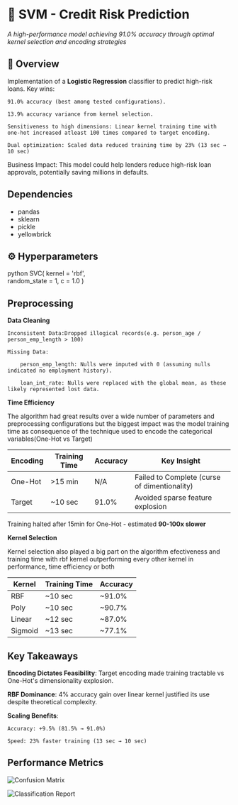 # 🚀 SVM - Credit Risk Prediction  

*A high-performance model achieving 91.0% accuracy through optimal kernel selection and encoding strategies*

## 📌 Overview  
Implementation of a **Logistic Regression** classifier to predict high-risk loans. Key wins:

    91.0% accuracy (best among tested configurations).

    13.9% accuracy variance from kernel selection.

    Sensitiveness to high dimensions: Linear kernel training time with one-hot increased atleast 100 times compared to target encoding.

    Dual optimization: Scaled data reduced training time by 23% (13 sec → 10 sec)

Business Impact: This model could help lenders reduce high-risk loan approvals, potentially saving millions in defaults.

## Dependencies
- pandas
- sklearn
- pickle
- yellowbrick

## ⚙️ Hyperparameters  
python
SVC(
    kernel = 'rbf',    
    random_state = 1,
    c = 1.0
)

## Preprocessing
**Data Cleaning**

    Inconsistent Data:Dropped illogical records(e.g. person_age / person_emp_length > 100)

    Missing Data:
    
        person_emp_length: Nulls were imputed with 0 (assuming nulls indicated no employment history).

        loan_int_rate: Nulls were replaced with the global mean, as these likely represented lost data.


**Time Efficiency**

The algorithm had great results over a wide number of parameters and preprocessing configurations but the biggest impact was the model training time as consequence of the technique used to encode the categorical variables(One-Hot vs Target)

|  Encoding  |  Training Time  |  Accuracy  |                 Key Insight                    |
|------------|-----------------|------------|------------------------------------------------|
|  One-Hot   |     >15 min     |    N/A     |  Failed to Complete (curse of dimentionality)  |
|  Target    |     ~10 sec     |   91.0%    |  Avoided sparse feature explosion              |

Training halted after 15min for One-Hot - estimated **90-100x slower**

**Kernel Selection**

Kernel selection also played a big part on the algorithm efectiveness and training time with rbf kernel outperforming every other kernel in performance, time efficiency or both 

|   Kernel   |  Training Time  |  Accuracy  |
|------------|-----------------|------------|
|    RBF     |     ~10 sec     |   ~91.0%   |
|    Poly    |     ~10 sec     |   ~90.7%   |
|   Linear   |     ~12 sec     |   ~87.0%   |
|   Sigmoid  |     ~13 sec     |   ~77.1%   |


## Key Takeaways

**Encoding Dictates Feasibility**: Target encoding made training tractable vs One-Hot's dimensionality explosion.

**RBF Dominance**: 4% accuracy gain over linear kernel justified its use despite theoretical complexity.

**Scaling Benefits**:

    Accuracy: +9.5% (81.5% → 91.0%)

    Speed: 23% faster training (13 sec → 10 sec)

## Performance Metrics

![Confusion Matrix](../../images/svm_cm.png)

![Classification Report](../../images/svm_cr.png)
